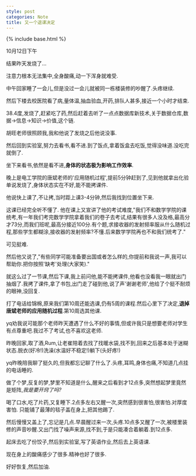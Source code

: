 ```yaml
---
style: post
categories: Note
title: 又一个退课决定
---
```

{% include base.html %}

10月12日下午

结果昨天发烧了...

注意力根本无法集中,全身酸痛,动一下浑身就难受.

中午回家睡了一会儿,但是没过一会儿就被同一栋楼装修的吵醒了.头疼继续.

然后下楼去校医院看了病,量体温,抽血验血,开药,排队人甚多,接近一个小时才结束.

38.4度,发烧了,赶紧吃了药,然后赶着去听了一点点数据库新技术,关于数据仓库,数据->信息->知识->价值,这个链.

胡旺老师很照顾我,我和他说了发烧之后他说没事.

然后回到实验室,努力去看书,看不进.到了饭点,拿着饭盒去吃饭,觉得没味道.没吃完就倒了.

坐下来看书,依然是看不进,**身体的状态极为影响工作效率**.

晚上是电工学院的唐斌老师的'应用随机过程',提前5分钟赶到了,见到他就拿出化验单说发烧了,身体状态实在不好,能不能拷课件.

他说快上课了,不让拷,当时距上课3-4分钟,然后我找到位置坐下来.

这课已经完全听不懂了.  他在课上又宣讲了他的考试难度,"我们不和数学学院的课统考,有一年我们考完数学学院拿着我们的卷子去考试,结果有很多人没及格,最高分才73分,而我们班呢,最高分接近100分.有个题,求接收器的发射频率服从什么随机过程,那些学生都糊涂,接收器的发射频率?不懂.后来数学学院再也不和我们统考了."

可见挺难.

然后他又说了,"有些同学可能准备要出国或者怎么样的,你提前和我说一声,我可以帮助你.把你按照'缺考'处理(大家笑)."

就这么过了一节课,然后下课,我上前问他,能不能拷课件,他看也没看我一眼就出门抽烟了.我拷了课件,拿了书包,出门走了碰到他,说了声'谢谢老师',他给了个挺不耐烦的眼神,没回复.

打了电话给锦棉,原来我们第10周还能选课,仍有5周的课程.然后心里下了决定,**退掉唐斌老师的应用随机过程**.第10周选其他课.

yq劝我说可能那个老师昨天遭遇了什么不好的事情,但或许我只是想要老师对学生有点尊重吧.我过不了考试,也不喜欢这老师.

昨晚回家,取了酒,Rum,让老崔陪着去找了找暖水袋,找不到,回来之后基本处于迷糊状态.脱衣(好冷!)洗澡(水温好不稳定!)躺下(头好疼!)

yq昨晚陪我聊了挺久的,但我都忘记聊了什么了.头疼,耳鸣,身体也痛,不知道几点挂的电话睡的.

做了个梦,反复的梦,梦里不知道是什么,醒来之后看到才12点多,突然想起梦里竟然是矩阵,*我是要开窍了吗?*

喝了口水,吃了片药,又复睡下.2点多左右又醒一次,突然感到很害怕,很害怕.对厚度害怕. 只能铺了最薄的毯子盖在身上,把其他踢了.

然后慢慢又盖上了,忘记是几点.早晨醒过来一次,头疼.10点多又醒了一次,被楼里装修的声音吵醒.又出门找了噪声来源,找不到,于是只能凑合着躺着.到12点多.

起床去吃了份饺子,然后到实验室,写了英语作业,然后去上英语课.

现在身上的酸痛感少了很多.精神也好了很多.

好好恢复,然后加油.
